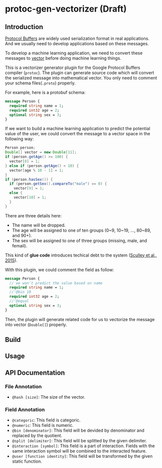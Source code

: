 # protoc-gen-vectorizer (Draft)

## Introduction

[Protocol Buffers](https://en.wikipedia.org/wiki/Protocol_Buffers) are widely used serialization format in real applications. 
And we usually need to develop applications based on these messages.

To develop a machine learning application, we need to convert these messages to [vector](https://en.wikipedia.org/wiki/Vector_(mathematics_and_physics)) 
before doing machine learning things.

This is a vectorizer generator plugin for the Google Protocol Buffers compiler
(`protoc`). The plugin can generate source code which will convert the serialized message into 
mathematical vector. You only need to comment your schema files(`.proto`) properly.

For example, here is a protobuf schema:

```proto
message Person {
  required string name = 1;
  required int32 age = 2;
  optional string sex = 3;
}
```

If we want to build a machine learning application to predict the potential value of the user, 
we could convert the message to a vector space in the following way:

```java
Person person;
Double[] vector = new Double[11];
if (person.getAge() >= 100) {
  vector[8] = 1;
} else if (person.getAge() < 10) {
  vector[age % 10 - 1] = 1;
}
if (person.hasSex()) {
  if (person.getSex().compareTo("male") == 0) {
    vector[9] = 1;
  else {
    vector[10] = 1;
  }
}
```

There are three details here:

- The name will be dropped.
- The age will be assigned to one of ten groups (0~9, 10~19, ..., 80~89, and 90+).
- The sex will be assigned to one of three groups (missing, male, and femail).

This kind of **glue code** introduces techical debt to the system ([Sculley et al., 2015](http://papers.nips.cc/paper/5656-hidden-technical-debt-in-machine-learning-systems)).

With this plugin, we could comment the field as follow:

```proto
message Person {
  // we won't predict the value based on name
  required string name = 1;
  //'@bin 10
  required int32 age = 2;
  //'@equal 
  optional string sex = 3;
}
```

Then, the plugin will generate related code for us to vectorize the message into vector (`Double[]`) properly.

## Build

## Usage

## API Documentation

### File Annotation

- `@hash [size]`: The size of the vector.

### Field Annotation

- `@categoric`: This field is categoric.
- `@numeric`: This field is numeric.
- `@bin [denominator]`: This field will be devided by denominator and replaced by the quotient.
- `@split [delimiter]`: This field wlil be splitted by the given delimiter.
- `@interaction [symbol]`: This field is a part of interaction. Fields with the same interaction symbol will be combined to the interacted feature.
- `@user [function identity]`: This field will be transformed by the given static function.
